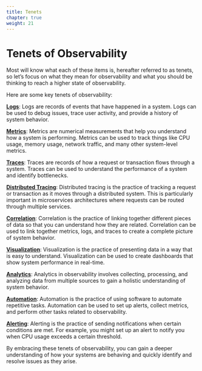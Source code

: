 ```yaml
---
title: Tenets
chapter: true
weight: 21
---
```


# Tenets of Observability

Most will know what each of these items is, hereafter referred to as tenets, so let’s focus on what they mean for observability and what you should be thinking to reach a higher state of observability.

Here are some key tenets of observability:

**[Logs](/introduction/logs.html)**: Logs are records of events that have happened in a system. Logs can be used to debug issues, trace user activity, and provide a history of system behavior.

**[Metrics](/introduction/metrics.html)**: Metrics are numerical measurements that help you understand how a system is performing. Metrics can be used to track things like CPU usage, memory usage, network traffic, and many other system-level metrics.

**[Traces](/introduction/traces.html)**: Traces are records of how a request or transaction flows through a system. Traces can be used to understand the performance of a system and identify bottlenecks.

**[Distributed Tracing](/introduction/traces.html#distributed-tracing)**: Distributed tracing is the practice of tracking a request or transaction as it moves through a distributed system. This is particularly important in microservices architectures where requests can be routed through multiple services.

**[Correlation](/introduction/correlation.html)**: Correlation is the practice of linking together different pieces of data so that you can understand how they are related. Correlation can be used to link together metrics, logs, and traces to create a complete picture of system behavior.

**[Visualization](/introduction/visualization.html)**: Visualization is the practice of presenting data in a way that is easy to understand. Visualization can be used to create dashboards that show system performance in real-time.

**[Analytics](/introduction/analytics.html)**: Analytics in observability involves collecting, processing, and analyzing data from multiple sources to gain a holistic understanding of system behavior.

**[Automation](/introduction/automation.html)**: Automation is the practice of using software to automate repetitive tasks. Automation can be used to set up alerts, collect metrics, and perform other tasks related to observability.

**[Alerting](/introduction/alerting.html)**: Alerting is the practice of sending notifications when certain conditions are met. For example, you might set up an alert to notify you when CPU usage exceeds a certain threshold.

By embracing these tenets of observability, you can gain a deeper understanding of how your systems are behaving and quickly identify and resolve issues as they arise.
